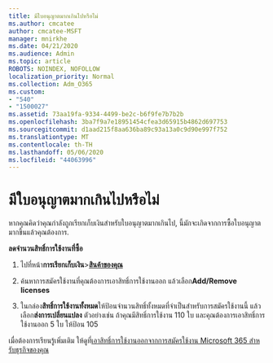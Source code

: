 ```yaml
---
title: มีใบอนุญาตมากเกินไปหรือไม่
ms.author: cmcatee
author: cmcatee-MSFT
manager: mnirkhe
ms.date: 04/21/2020
ms.audience: Admin
ms.topic: article
ROBOTS: NOINDEX, NOFOLLOW
localization_priority: Normal
ms.collection: Adm_O365
ms.custom:
- "540"
- "1500027"
ms.assetid: 73aa19fa-9334-4499-be2c-b6f9fe7b7b2b
ms.openlocfilehash: 3ba7f9a7e18951454cfea3d65915b4862d697753
ms.sourcegitcommit: d1aad215f8aa636ba89c93a13a0c9d90e997f752
ms.translationtype: MT
ms.contentlocale: th-TH
ms.lasthandoff: 05/06/2020
ms.locfileid: "44063996"
---
```

# <a name="too-many-licenses"></a>มีใบอนุญาตมากเกินไปหรือไม่

หากคุณคิดว่าคุณกําลังถูกเรียกเก็บเงินสําหรับใบอนุญาตมากเกินไป, นี้มักจะเกิดจากการซื้อใบอนุญาตมากขึ้นแล้วคุณต้องการ.
  
**ลดจํานวนสิทธิ์การใช้งานที่ซื้อ**
  
1. ไปที่หน้า**การเรียกเก็บเงิน**\>**[สินค้าของคุณ](https://go.microsoft.com/fwlink/p/?linkid=842054)**

2. ค้นหาการสมัครใช้งานที่คุณต้องการเอาสิทธิ์การใช้งานออก แล้วเลือก**Add/Remove licenses**

3. ในกล่อง**สิทธิ์การใช้งานทั้งหมด**ให้ป้อนจํานวนสิทธิ์ทั้งหมดที่จําเป็นสําหรับการสมัครใช้งานนี้ แล้วเลือก**ส่งการเปลี่ยนแปลง** ตัวอย่างเช่น ถ้าคุณมีสิทธิ์การใช้งาน 110 ใบ และคุณต้องการเอาสิทธิ์การใช้งานออก 5 ใบ ให้ป้อน 105

เมื่อต้องการเรียนรู้เพิ่มเติม ให้ดูที่[เอาสิทธิ์การใช้งานออกจากการสมัครใช้งาน Microsoft 365 สําหรับธุรกิจของคุณ](https://docs.microsoft.com/office365/admin/subscriptions-and-billing/remove-licenses-from-subscription)
